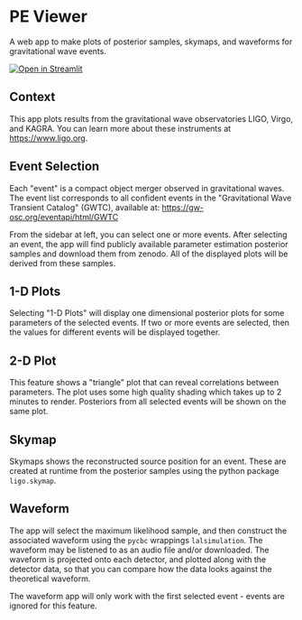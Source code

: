# PE Viewer

A web app to make plots of posterior samples, skymaps, and waveforms for gravitational wave events.

[![Open in Streamlit](https://static.streamlit.io/badges/streamlit_badge_black_white.svg)](https://pe-viewer.streamlit.app)

## Context

This app plots results from the gravitational wave observatories LIGO, Virgo, and KAGRA.  You can learn
more about these instruments at https://www.ligo.org.


## Event Selection

Each "event" is a compact object merger observed in gravitational waves.  The event list corresponds to all confident events in the "Gravitational Wave Transient Catalog" (GWTC), available at: 
https://gw-osc.org/eventapi/html/GWTC

From the sidebar at left, you can select one or more events.  After selecting an event, the app will find publicly available parameter estimation posterior samples and download them from zenodo.  All of the displayed plots will be derived from these samples.

## 1-D Plots

Selecting "1-D Plots" will display one dimensional posterior plots for some parameters of the selected events.  If two or more events are selected, then the values for different events will be displayed together.

## 2-D Plot

This feature shows a "triangle" plot that can reveal 
correlations between parameters.  The plot uses some 
high quality shading which takes up to 2 minutes to 
render.  Posteriors from all selected events will be 
shown on the same plot.

## Skymap

Skymaps shows the reconstructed source position for an 
event.  These are created at runtime from the posterior 
samples using the python package `ligo.skymap`.

## Waveform

The app will select the maximum likelihood sample, and 
then construct the associated waveform using the `pycbc` 
wrappings `lalsimulation`.  The waveform may be listened 
to as an audio file and/or downloaded.  The waveform is 
projected onto each detector, and plotted along with the 
detector data, so that you can compare how the data 
looks against the theoretical waveform.

The waveform app will only work with the first selected event - events are ignored for this feature.



